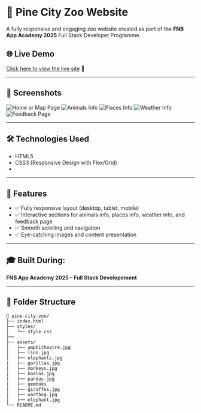 # 🦁 Pine City Zoo Website

A fully responsive and engaging zoo website created as part of the **FNB App Academy 2025** Full Stack Developer Programme.

## 🌐 Live Demo
[Click here to view the live site](https://688d64819c083ef13daf0a8f--heartfelt-baklava-1db787.netlify.app/) 🔗

---

## 📸 Screenshots

![Home or Map Page](screenshots/homepage.png)
![Animals Info](screenshots/animal-section.png)
![Places Info](screenshots/homepage.png)
![Weather Info](screenshots/animal-section.png)
![Feedback Page](screenshots/homepage.png)


---

## 🛠️ Technologies Used
- HTML5  
- CSS3 (Responsive Design with Flex/Grid)  
- [Hosting]: Netlify 

---

## 📁 Features
- ✅ Fully responsive layout (desktop, tablet, mobile)
- ✅ Interactive sections for animals info, places info, weather info, and feedback page
- ✅ Smooth scrolling and navigation
- ✅ Eye-catching images and content presentation

---

## 🎓 Built During:
**FNB App Academy 2025 – Full Stack Developement**

---

## 📂 Folder Structure

```plaintext
📁 pine-city-zoo/
├── index.html
├── styles/
│   └── style.css
├── 
├── assets/
|   ├── amphitheatre.jpg
│   ├── lion.jpg
|   ├── elephants.jpg
|   ├── gorillas.jpg
|   ├── monkeys.jpg
|   ├── koalas.jpg
|   ├── pandas.jpg
|   ├── gemboks
|   ├── giraffes.jpg
|   ├── warthog.jpg
│   ├── elephant.jpg
└── README.md
